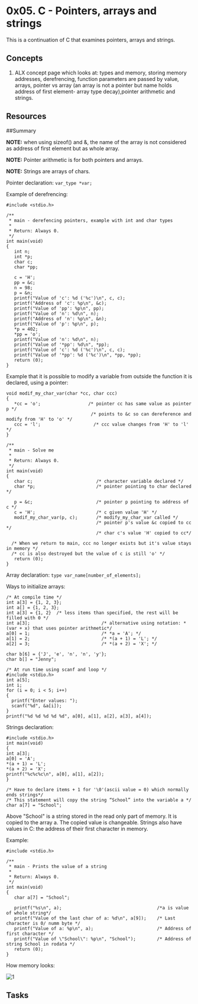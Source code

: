 # 0x05. C - Pointers, arrays and strings

This is a continuation of C that examines pointers, arrays and strings. 

## Concepts

1. ALX concept page which looks at: types and memory, storing memory addresses, derefrencing, function parameters are passed by value, arrays, pointer vs array (an array is not a pointer but name holds address of first element- array type decay),pointer arithmetic and strings.


## Resources

##Summary

**NOTE:** when using sizeof() and &, the name of the array is not considered as address of first element but as whole array. 

**NOTE:** Pointer arithmetic is for both pointers and arrays.

**NOTE:** Strings are arrays of chars.

Pointer declaration: ```var_type *var;```

Example of derefrencing:

```
#include <stdio.h>

/**
 * main - derefencing pointers, example with int and char types
 *
 * Return: Always 0.
 */
int main(void)
{
   int n;
   int *p;
   char c;
   char *pp;

   c = 'H';
   pp = &c;
   n = 98;
   p = &n;
   printf("Value of 'c': %d ('%c')\n", c, c);
   printf("Address of 'c': %p\n", &c);
   printf("Value of 'pp': %p\n", pp);
   printf("Value of 'n': %d\n", n);
   printf("Address of 'n': %p\n", &n);
   printf("Value of 'p': %p\n", p);
   *p = 402;
   *pp = 'o';
   printf("Value of 'n': %d\n", n);
   printf("Value of '*pp': %d\n", *pp);
   printf("Value of 'c': %d ('%c')\n", c, c);
   printf("Value of '*pp': %d ('%c')\n", *pp, *pp);
   return (0);
}
```

Example that it is possible to modify a variable from outside the function it is declared, using a pointer:

```
void modif_my_char_var(char *cc, char ccc)  
{
   *cc = 'o';                  /* pointer cc has same value as pointer p */
                                /* points to &c so can dereference and modify from 'H' to 'o' */
   ccc = 'l';                    /* ccc value changes from 'H' to 'l' */
}

/**
 * main - Solve me
 *
 * Return: Always 0.
 */
int main(void)
{
   char c;                        /* character variable declared */
   char *p;                       /* pointer pointing to char declared */

   p = &c;                        /* pointer p pointing to address of c */
   c = 'H';                       /* c given value 'H' */
   modif_my_char_var(p, c);       /* modify_my_char_var called */
                                  /* pointer p's value &c copied to cc */
                                  /* char c's value 'H' copied to cc*/

  /* When we return to main, ccc no longer exists but it's value stays in memory */
  /* cc is also destroyed but the value of c is still 'o' */
   return (0);                    
}
```
Array declaration: ``` type var_name[number_of_elements]; ```

Ways to initialize arrays:
```
/* At compile time */
int a[3] = {1, 2, 3};
int a[] = {1, 2, 3};
int a[3] = {1, 2}  /* less items than specified, the rest will be filled with 0 */
int a[3];                           /* alternative using notation: *(var + x) that uses pointer arithmetic*/
a[0] = 1;                           /* *a = 'A'; */
a[1] = 2;                           /* *(a + 1) = 'L'; */
a[2] = 3;                           /* *(a + 2) = 'X'; */

char b[6] = {'J', 'e', 'n', 'n', 'y'};
char b[] = "Jenny";
```

```
/* At run time using scanf and loop */
#include <stdio.h>
int a[5];
int i;
for (i = 0; i < 5; i++)
{
  printf("Enter values: ");
  scanf("%d", &a[i]);
}
printf("%d %d %d %d %d", a[0], a[1], a[2], a[3], a[4]);
```
Strings declaration:
```
#include <stdio.h>
int main(void)
{
int a[3];
a[0] = 'A';
*(a + 1) = 'L';
*(a + 2) = 'X';
printf("%c%c%c\n", a[0], a[1], a[2]);
}
```
```
/* Have to declare items + 1 for '\0'(ascii value = 0) which normally ends strings*/
/* This statement will copy the string “School” into the variable a */
char a[7] = "School";
```
Above "School" is a string stored in the read only part of memory.
It is copied to the array a. The copied value is changeable.
Strings also have values in C: the address of their first character in memory.

Example:

```
#include <stdio.h>

/**
 * main - Prints the value of a string
 *
 * Return: Always 0.
 */
int main(void)
{
   char a[7] = "School";

   printf("%s\n", a);                                    /*a is value of whole string*/
   printf("Value of the last char of a: %d\n", a[9]);    /* Last character is 0/ numm byte */
   printf("Value of a: %p\n", a);                        /* Address of first character */
   printf("Value of \"School\": %p\n", "School");        /* Address of string School in rodata */
   return (0);
}
```
How memory looks:

![1](https://github.com/Muthoni-Maryanne/alx-low_level_programming/assets/107298263/7fcd3e66-1539-4170-9b18-20b42cd18ce5)


## Tasks

